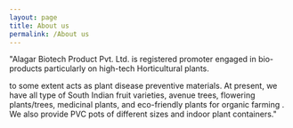 ```yaml
---
layout: page
title: About us
permalink: /About us
---
```



"Alagar Biotech Product Pvt. Ltd. is registered promoter engaged in bio-products 
particularly on high-tech Horticultural plants. 


to some extent acts as plant disease preventive materials. At present, we have all type of South Indian fruit varieties, avenue trees, flowering plants/trees, medicinal plants, and eco-friendly plants for organic farming . 
We also provide PVC pots of different sizes and indoor plant containers."


